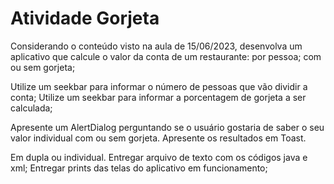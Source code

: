 # Atividade Gorjeta

Considerando o conteúdo visto na aula de 15/06/2023, desenvolva um aplicativo que calcule o valor da conta de um restaurante:
por pessoa;
com ou sem gorjeta;

Utilize um seekbar para informar o número de pessoas que vão dividir a conta;
Utilize um seekbar para informar a porcentagem de gorjeta a ser calculada;


Apresente um AlertDialog perguntando se o usuário gostaria de saber o seu valor individual com ou sem gorjeta. Apresente os resultados em Toast.

Em dupla ou individual.
Entregar arquivo de texto com os códigos java e xml;
Entregar prints das telas do aplicativo em funcionamento;
